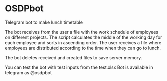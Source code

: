 # OSDPbot
Telegram bot to make lunch timetable

The bot receives from the user a file with the work schedule of employees on different projects. The script calculates the middle of the working day for each employee and sorts in ascending order. The user receives a file where employees are distributed according to the time when they can go to lunch.

The bot deletes received and created files to save server memory.

You can test the bot with test inputs from the test.xlsx
Bot is available in telegram as @osdpbot

